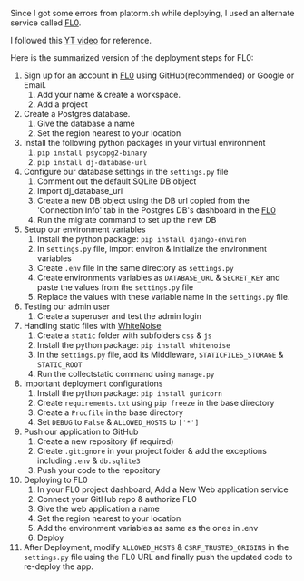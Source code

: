Since I got some errors from platorm.sh while deploying, I used an alternate service called [FL0](https://www.fl0.com).

I followed this [YT video](https://youtu.be/dftvQCUauTE) for reference.

Here is the summarized version of the deployment steps for FL0:
1. Sign up for an account in [FL0](https://www.fl0.com) using GitHub(recommended) or Google or Email.
   1. Add your name & create a workspace.
   2. Add a project
2. Create a Postgres database.
   1. Give the database a name 
   2. Set the region nearest to your location
3. Install the following python packages in your virtual environment
   1. `pip install psycopg2-binary`
   2. `pip install dj-database-url`
4. Configure our database settings in the `settings.py` file
   1. Comment out the default SQLite DB object
   2. Import dj_database_url
   3. Create a new DB object using the DB url copied from the 'Connection Info' tab in the Postgres DB's dashboard in the [FL0](https://www.fl0.com)
   4. Run the migrate command to set up the new DB
5. Setup our environment variables
   1. Install the python package: `pip install django-environ`
   2. In `settings.py` file, import environ & initialize the environment variables
   3. Create `.env` file in the same directory as `settings.py`
   4. Create environments variables as `DATABASE_URL` & `SECRET_KEY` and paste the values from the `settings.py` file
   5. Replace the values with these variable name in the `settings.py` file.
6. Testing our admin user
   1. Create a superuser and test the admin login
7. Handling static files with [WhiteNoise](https://whitenoise.readthedocs.io/en/latest/)
   1. Create a `static` folder with subfolders `css` & `js`
   2. Install the python package: `pip install whitenoise`
   3. In the `settings.py` file, add its Middleware, `STATICFILES_STORAGE` & `STATIC_ROOT`
   4. Run the collectstatic command using `manage.py`
8. Important deployment configurations
   1. Install the python package: `pip install gunicorn`
   2. Create `requirements.txt` using `pip freeze` in the base directory
   3. Create a `Procfile` in the base directory
   4. Set `DEBUG` to `False` & `ALLOWED_HOSTS` to `['*']`
9.  Push our application to GitHub
    1.  Create a new repository (if required)
    2.  Create `.gitignore` in your project folder & add the exceptions including `.env` & `db.sqlite3`
    3.  Push your code to the repository
10. Deploying to FL0
    1.  In your FL0 project dashboard, Add a New Web application service
    2.  Connect your GitHub repo & authorize FL0
    3.  Give the web application a name 
    4.  Set the region nearest to your location
    5.  Add the environment variables as same as the ones in .env
    6.  Deploy
11. After Deployment, modify `ALLOWED_HOSTS` & `CSRF_TRUSTED_ORIGINS` in the `settings.py` file using the FL0 URL and finally push the updated code to re-deploy the app.